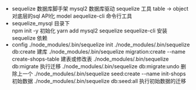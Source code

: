 - sequelize  数据库脚手架
    mysql2  数据库驱动
    sequelize  工具  table -> object
    对底层的sql API化  model
    aequelize-cli   命令行工具
-  sequelize_mysql 目录下  
    npm init -y   初始化
    yarn add mysql2 sequelize sequelize-cli   安装sequelize  依赖
- config
  ./node_modules/.bin/sequelize init
  ./node_modules/.bin/sequelize db:create  建库
  ./node_modules/.bin/sequelize migration:create --name create-shops-table  建表或修改表
  ./node_modules/.bin/sequelize db:migrate    执行迁移
  ./node_modules/.bin/sequelize db:migrate:undo  删除上一个
  ./node_modules/.bin/sequelize seed:create --name init-shops  初始数据
  ./node_modules/.bin/sequelize db:seed:all     执行初始数据的迁移